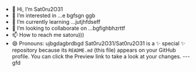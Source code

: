 - 👋 Hi, I’m Sat0ru2O31
- 👀 I’m interested in ...e bgfsgn ggb
- 🌱 I’m currently learning ...jutjhfdseff
- 💞️ I’m looking to collaborate on ...bgfighbhzrttf
- 📫 How to reach me satoru)))
- 😄 Pronouns: ujbgdagbrdbgd
Sat0ru2O31/Sat0ru2O31 is a ✨ special ✨ repository because its `README.md` (this file) appears on your GitHub profile.
You can click the Preview link to take a look at your changes.
---gfd
